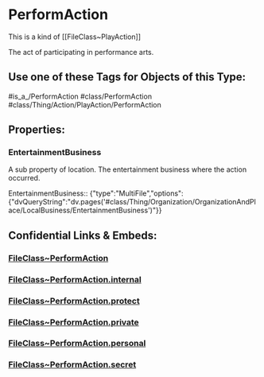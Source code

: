 ﻿---
limit: 9
mapWithTag: true
excludes: 
icon: link-2
version: "2.0"
tagNames:
  - class/PerformAction
  - class/Thing/Action/PlayAction/PerformAction
  - is_a_/PerformAction
  - schema-org/PerformAction
tags:
  - class/FileClass
  - class/PerformAction
  - is_a_/PerformAction
  - class/Thing/Action/PlayAction/PerformAction
extends: FileClass~Thing/FileClass~Action/FileClass~PlayAction
fields:
  - id: VcaRZ6
    name: EntertainmentBusiness
    options:
      dvQueryString: dv.pages('#class/Thing/Organization/OrganizationAndPlace/LocalBusiness/EntertainmentBusiness')
    type: MultiFile
    path: ""
---

# PerformAction
This is a kind of [[FileClass~PlayAction]]

The act of participating in performance arts.


## Use one of these Tags for Objects of this Type:

#is_a_/PerformAction
#class/PerformAction
#class/Thing/Action/PlayAction/PerformAction

## Properties:

### EntertainmentBusiness
A sub property of location. The entertainment business where the action occurred.

EntertainmentBusiness:: {"type":"MultiFile","options":{"dvQueryString":"dv.pages('#class/Thing/Organization/OrganizationAndPlace/LocalBusiness/EntertainmentBusiness')"}}



## Confidential Links & Embeds: 

### [FileClass~PerformAction](/_public/fileClass/FileClass~Thing/FileClass~Action/FileClass~PlayAction/FileClass~PerformAction.md) 

### [FileClass~PerformAction.internal](/_internal/fileClass/FileClass~Thing/FileClass~Action/FileClass~PlayAction/FileClass~PerformAction.internal.md) 

### [FileClass~PerformAction.protect](/_protect/fileClass/FileClass~Thing/FileClass~Action/FileClass~PlayAction/FileClass~PerformAction.protect.md) 

### [FileClass~PerformAction.private](/_private/fileClass/FileClass~Thing/FileClass~Action/FileClass~PlayAction/FileClass~PerformAction.private.md) 

### [FileClass~PerformAction.personal](/_personal/fileClass/FileClass~Thing/FileClass~Action/FileClass~PlayAction/FileClass~PerformAction.personal.md) 

### [FileClass~PerformAction.secret](/_secret/fileClass/FileClass~Thing/FileClass~Action/FileClass~PlayAction/FileClass~PerformAction.secret.md) 
